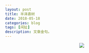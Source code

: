 ```yaml
---
layout: post
title: 半泽直树
date: 2018-05-18
categories: blog
tags: [闲扯]
description: 文章金句。
---
```





<center>
    <p><img src="http://wx3.sinaimg.cn/large/005IPc5ngy1frfrprj5iwj30u01o01g0.jpg" align="center"></p>
</center>
